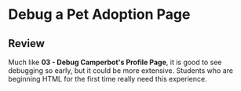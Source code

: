 # Debug a Pet Adoption Page

## Review

Much like **03 - Debug Camperbot's Profile Page**, it is good to see debugging so early, but it could be more extensive. Students who are beginning HTML for the first time really need this experience.